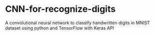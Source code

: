 # CNN-for-recognize-digits
A convolutional neural network to classify handwritten digits in MNIST dataset using python and TensorFlow with Keras API
